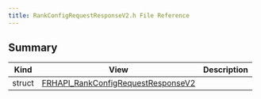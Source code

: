 ```yaml
---
title: RankConfigRequestResponseV2.h File Reference
---
```


## Summary
| Kind | View | Description |
|------|------|-------------|
|struct|[FRHAPI_RankConfigRequestResponseV2](/unreal-plugins/all/structfrhapi__rankconfigrequestresponsev2/#structFRHAPI__RankConfigRequestResponseV2)||
